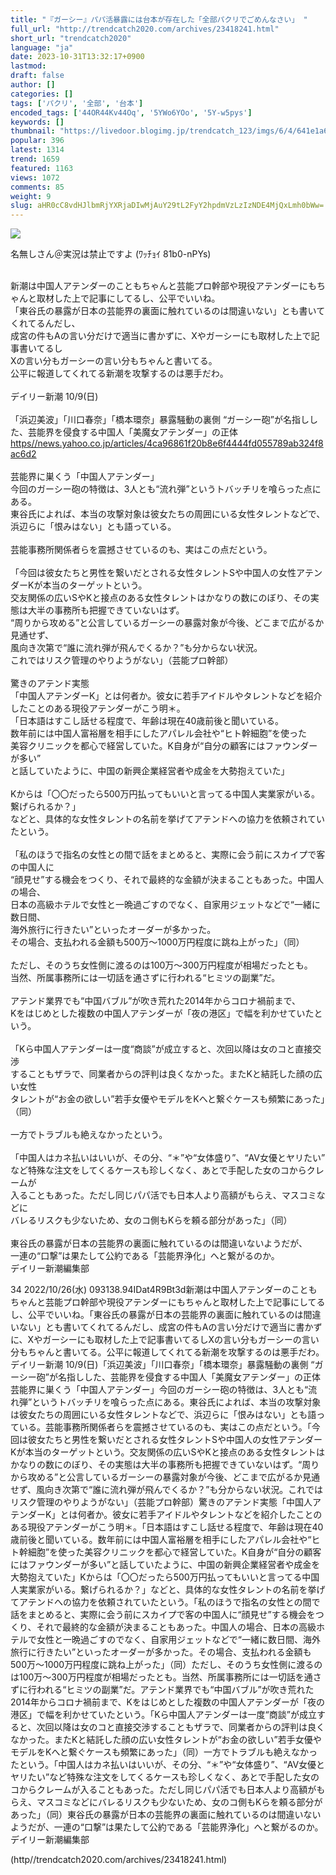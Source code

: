 ```yaml
---
title: "『ガーシー』パパ活暴露には台本が存在した「全部パクリでごめんなさい」 "
full_url: "http://trendcatch2020.com/archives/23418241.html"
short_url: "trendcatch2020"
language: "ja"
date: 2023-10-31T13:32:17+0900
lastmod: 
draft: false
author: []
categories: []
tags: ['パクリ', '全部', '台本']
encoded_tags: ['44OR44Kv44Oq', '5YWo6YOo', '5Y-w5pys']
keywords: []
thumbnail: "https://livedoor.blogimg.jp/trendcatch_123/imgs/6/4/641e1a64.jpg"
popular: 396
latest: 1314
trend: 1659
featured: 1163
views: 1072
comments: 85
weight: 9
slug: aHR0cC8vdHJlbmRjYXRjaDIwMjAuY29tL2FyY2hpdmVzLzIzNDE4MjQxLmh0bWw=
---
```


![](https://livedoor.blogimg.jp/trendcatch_123/imgs/6/4/641e1a64.jpg)

<div><p id='resuname88'>名無しさん＠実況は禁止ですよ (ﾜｯﾁｮｲ 81b0-nPYs) </p><br> 新潮は中国人アテンダーのこともちゃんと芸能プロ幹部や現役アテンダーにもちゃんと取材した上で記事にしてるし、公平でいいね。 <br> 「東谷氏の暴露が日本の芸能界の裏面に触れているのは間違いない」とも書いてくれてるんだし、 <br> 成宮の件もAの言い分だけで適当に書かずに、Xやガーシーにも取材した上で記事書いてるし <br> Xの言い分もガーシーの言い分もちゃんと書いてる。 <br> 公平に報道してくれてる新潮を攻撃するのは悪手だわ。 <br> <br> デイリー新潮 10/9(日) <br> <br> 「浜辺美波」「川口春奈」「橋本環奈」暴露騒動の裏側 “ガーシー砲”が名指しした、芸能界を侵食する中国人「美魔女アテンダー」の正体 <br> <a href='https//news.yahoo.co.jp/articles/4ca96861f20b8e6f4444fd055789ab324f8ac6d2' target='_blank'>https//news.yahoo.co.jp/articles/4ca96861f20b8e6f4444fd055789ab324f8ac6d2</a> <br> <br> 芸能界に巣くう「中国人アテンダー」 <br> 今回のガーシー砲の特徴は、3人とも“流れ弾”というトバッチリを喰らった点にある。 <br> 東谷氏によれば、本当の攻撃対象は彼女たちの周囲にいる女性タレントなどで、 <br> 浜辺らに「恨みはない」とも語っている。 <br> <br> 芸能事務所関係者らを震撼させているのも、実はこの点だという。 <br> <br> 「今回は彼女たちと男性を繋いだとされる女性タレントSや中国人の女性アテンダーKが本当のターゲットという。 <br> 交友関係の広いSやKと接点のある女性タレントはかなりの数にのぼり、その実態は大半の事務所も把握できていないはず。 <br> “周りから攻める”と公言しているガーシーの暴露対象が今後、どこまで広がるか見通せず、 <br> 風向き次第で“誰に流れ弾が飛んでくるか？”も分からない状況。 <br> これではリスク管理のやりようがない」（芸能プロ幹部） <br> <br> 驚きのアテンド実態 <br> 「中国人アテンダーK」とは何者か。彼女に若手アイドルやタレントなどを紹介したことのある現役アテンダーがこう明＊。 <br> 「日本語はすこし話せる程度で、年齢は現在40歳前後と聞いている。 <br> 数年前には中国人富裕層を相手にしたアパレル会社や“ヒト幹細胞”を使った <br> 美容クリニックを都心で経営していた。K自身が“自分の顧客にはファウンダーが多い” <br> と話していたように、中国の新興企業経営者や成金を大勢抱えていた」 <br> <br> Kからは「〇〇だったら500万円払ってもいいと言ってる中国人実業家がいる。繋げられるか？」 <br> などと、具体的な女性タレントの名前を挙げてアテンドへの協力を依頼されていたという。 <br> <br> 「私のほうで指名の女性との間で話をまとめると、実際に会う前にスカイプで客の中国人に <br> “顔見せ”する機会をつくり、それで最終的な金額が決まることもあった。中国人の場合、 <br> 日本の高級ホテルで女性と一晩過ごすのでなく、自家用ジェットなどで“一緒に数日間、 <br> 海外旅行に行きたい”といったオーダーが多かった。 <br> その場合、支払われる金額も500万～1000万円程度に跳ね上がった」（同） <br> <br> ただし、そのうち女性側に渡るのは100万～300万円程度が相場だったとも。 <br> 当然、所属事務所には一切話を通さずに行われる“ヒミツの副業”だ。 <br> <br> アテンド業界でも“中国バブル”が吹き荒れた2014年からコロナ禍前まで、 <br> Kをはじめとした複数の中国人アテンダーが「夜の港区」で幅を利かせていたという。 <br> <br> 「Kら中国人アテンダーは一度“商談”が成立すると、次回以降は女のコと直接交渉 <br> することもザラで、同業者からの評判は良くなかった。またKと結託した顔の広い女性 <br> タレントが“お金の欲しい”若手女優やモデルをKへと繋ぐケースも頻繁にあった」（同） <br> <br> 一方でトラブルも絶えなかったという。 <br> <br> 「中国人はカネ払いはいいが、その分、“＊”や“女体盛り”、“AV女優とヤリたい” <br> など特殊な注文をしてくるケースも珍しくなく、あとで手配した女のコからクレームが <br> 入ることもあった。ただし同じパパ活でも日本人より高額がもらえ、マスコミなどに <br> バレるリスクも少ないため、女のコ側もKらを頼る部分があった」（同） <br> <br> 東谷氏の暴露が日本の芸能界の裏面に触れているのは間違いないようだが、 <br> 一連の“口撃”は果たして公約である「芸能界浄化」へと繋がるのか。 <br> デイリー新潮編集部 <p>34 2022/10/26(水) 093138.94IDat4R9Bt3d新潮は中国人アテンダーのこともちゃんと芸能プロ幹部や現役アテンダーにもちゃんと取材した上で記事にしてるし、公平でいいね。「東谷氏の暴露が日本の芸能界の裏面に触れているのは間違いない」とも書いてくれてるんだし、成宮の件もAの言い分だけで適当に書かずに、Xやガーシーにも取材した上で記事書いてるしXの言い分もガーシーの言い分もちゃんと書いてる。公平に報道してくれてる新潮を攻撃するのは悪手だわ。デイリー新潮 10/9(日)「浜辺美波」「川口春奈」「橋本環奈」暴露騒動の裏側 “ガーシー砲”が名指しした、芸能界を侵食する中国人「美魔女アテンダー」の正体芸能界に巣くう「中国人アテンダー」今回のガーシー砲の特徴は、3人とも“流れ弾”というトバッチリを喰らった点にある。東谷氏によれば、本当の攻撃対象は彼女たちの周囲にいる女性タレントなどで、浜辺らに「恨みはない」とも語っている。芸能事務所関係者らを震撼させているのも、実はこの点だという。「今回は彼女たちと男性を繋いだとされる女性タレントSや中国人の女性アテンダーKが本当のターゲットという。交友関係の広いSやKと接点のある女性タレントはかなりの数にのぼり、その実態は大半の事務所も把握できていないはず。“周りから攻める”と公言しているガーシーの暴露対象が今後、どこまで広がるか見通せず、風向き次第で“誰に流れ弾が飛んでくるか？”も分からない状況。これではリスク管理のやりようがない」（芸能プロ幹部）驚きのアテンド実態「中国人アテンダーK」とは何者か。彼女に若手アイドルやタレントなどを紹介したことのある現役アテンダーがこう明＊。「日本語はすこし話せる程度で、年齢は現在40歳前後と聞いている。数年前には中国人富裕層を相手にしたアパレル会社や“ヒト幹細胞”を使った美容クリニックを都心で経営していた。K自身が“自分の顧客にはファウンダーが多い”と話していたように、中国の新興企業経営者や成金を大勢抱えていた」Kからは「〇〇だったら500万円払ってもいいと言ってる中国人実業家がいる。繋げられるか？」などと、具体的な女性タレントの名前を挙げてアテンドへの協力を依頼されていたという。「私のほうで指名の女性との間で話をまとめると、実際に会う前にスカイプで客の中国人に“顔見せ”する機会をつくり、それで最終的な金額が決まることもあった。中国人の場合、日本の高級ホテルで女性と一晩過ごすのでなく、自家用ジェットなどで“一緒に数日間、海外旅行に行きたい”といったオーダーが多かった。その場合、支払われる金額も500万～1000万円程度に跳ね上がった」（同）ただし、そのうち女性側に渡るのは100万～300万円程度が相場だったとも。当然、所属事務所には一切話を通さずに行われる“ヒミツの副業”だ。アテンド業界でも“中国バブル”が吹き荒れた2014年からコロナ禍前まで、Kをはじめとした複数の中国人アテンダーが「夜の港区」で幅を利かせていたという。「Kら中国人アテンダーは一度“商談”が成立すると、次回以降は女のコと直接交渉することもザラで、同業者からの評判は良くなかった。またKと結託した顔の広い女性タレントが“お金の欲しい”若手女優やモデルをKへと繋ぐケースも頻繁にあった」（同）一方でトラブルも絶えなかったという。「中国人はカネ払いはいいが、その分、“＊”や“女体盛り”、“AV女優とヤリたい”など特殊な注文をしてくるケースも珍しくなく、あとで手配した女のコからクレームが入ることもあった。ただし同じパパ活でも日本人より高額がもらえ、マスコミなどにバレるリスクも少ないため、女のコ側もKらを頼る部分があった」（同）東谷氏の暴露が日本の芸能界の裏面に触れているのは間違いないようだが、一連の“口撃”は果たして公約である「芸能界浄化」へと繋がるのか。デイリー新潮編集部</p></div>

(http//trendcatch2020.com/archives/23418241.html)
